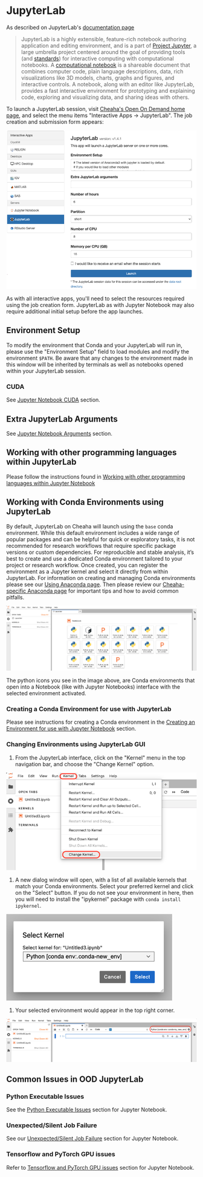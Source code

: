 # JupyterLab

As described on JupyterLab's [documentation page](https://jupyterlab.readthedocs.io/en/latest/)
>JupyterLab is a highly extensible, feature-rich notebook authoring application and editing environment, and is a part of [Project Jupyter](https://docs.jupyter.org/en/latest/), a large umbrella project centered around the goal of providing tools (and [standards](https://docs.jupyter.org/en/latest/#sub-project-documentation)) for interactive computing with computational notebooks. A [computational notebook](https://docs.jupyter.org/en/latest/#what-is-a-notebook) is a shareable document that combines computer code, plain language descriptions, data, rich visualizations like 3D models, charts, graphs and figures, and interactive controls. A notebook, along with an editor like JupyterLab, provides a fast interactive environment for prototyping and explaining code, exploring and visualizing data, and sharing ideas with others.

To launch a JupyterLab session, visit [Cheaha's Open On Demand home page](https://rc.uab.edu/), and select the menu items "Interactive Apps -> JupyterLab". The job creation and submission form appears:

![!JupyterLab home form](./images/ood_jupyterlab_home_form.png)

As with all interactive apps, you'll need to select the resources required using the job creation form. JupyterLab as with Jupyter Notebook may also require additional initial setup before the app launches.

## Environment Setup

To modify the environment that Conda and your JupyterLab will run in, please use the "Environment Setup" field to load modules and modify the environment `$PATH`. Be aware that any changes to the environment made in this window will be inherited by terminals as well as notebooks opened within your JupyterLab session.

### CUDA

See [Jupyter Notebook CUDA](./ood_jupyter.md#cuda) section.

## Extra JupyterLab Arguments

See [Jupyter Notebook Arguments](./ood_jupyter.md#extra-jupyter-notebook-arguments) section.

## Working with other programming languages within JupyterLab

Please follow the instructions found in [Working with other programming languages within Jupyter Notebook](./ood_jupyter.md#working-with-other-programming-languages-within-jupyter-notebook)

## Working with Conda Environments using JupyterLab

By default, JupyterLab on Cheaha will launch using the `base` conda environment. While this default environment includes a wide range of popular packages and can be helpful for quick or exploratory tasks, it is not recommended for research workflows that require specific package versions or custom dependencies. For reproducible and stable analysis, it’s best to create and use a dedicated Conda environment tailored to your project or research workflow. Once created, you can register the environment as a Jupyter kernel and select it directly from within JupyterLab. For information on creating and managing Conda environments please see our [Using Anaconda page](../../workflow_solutions/using_anaconda.md). Then please review our [Cheaha-specific Anaconda page](../software/software.md#anaconda-on-cheaha) for important tips and how to avoid common pitfalls.

![! Landing page of JupyterLab when you launch the Interactive session](images/ood_jupyterlab_landingpage.png)

The python icons you see in the image above, are Conda environments that open into a Notebook (like with Jupyter Notebooks) interface with the selected environment activated.

### Creating a Conda Environment for use with JupyterLab

Please see instructions for creating a Conda environment in the [Creating an Environment for use with Jupyter Notebook](./ood_jupyter.md#creating-an-environment-for-use-with-jupyter-notebook) section.

### Changing Environments using JupyterLab GUI

1. From the JupyterLab interface, click on the "Kernel" menu in the top navigation bar, and choose the "Change Kernel" option.

![!Image highlighting the Kernel tab and Change Kernel option in JupyterLab](images/ood_jupyterlab_changekernel.png)

1. A new dialog window will open, with a list of all available kernels that match your Conda environments. Select your preferred kernel and click on the "Select" button. If you do not see your environment in here, then you will need to install the "ipykernel" package with `conda install ipykernel`.

![!Select Kernel dialog window to select a Kernel in JupyterLab](images/ood_jupyterlab_selectkernel.png)

1. Your selected environment would appear in the top right corner.

![!JupyterLab notebook interface with the selected kernel highlighted](images/ood_jupyterlab_selectedkernel.png)

## Common Issues in OOD JupyterLab

### Python Executable Issues

See the [Python Executable Issues](./ood_jupyter.md#python-executable-issues) section for Jupyter Notebook.

### Unexpected/Silent Job Failure

See our [Unexpected/Silent Job Failure](./ood_jupyter.md#unexpectedsilent-job-failure) section for Jupyter Notebook.

### Tensorflow and PyTorch GPU issues

Refer to [Tensorflow and PyTorch GPU issues](./ood_jupyter.md#tensorflow-and-pytorch-gpu-issues) section for Jupyter Notebook.
